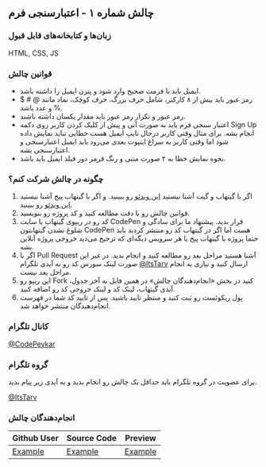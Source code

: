 ## چالش شماره ۱ - اعتبارسنجی فرم

### زبان‌ها و کتابخانه‌های قابل قبول
HTML, CSS, JS

### قوانین چالش
- ایمیل باید با فرمت صحیح وارد شود و پترن ایمیل را داشته باشد.
- رمز عبور باید بیش از ۸ کارکتر، شامل حرف بزرگ، حرف کوچک، نماد مانند @ # $ % و عدد باشد.
- رمز عبور و تکرار رمز عبور باید مقدار یکسان داشته باشند.
- اعتبار سنجی فرم باید به صورت آنی و پیش از کلیک کردن کاربر روی دکمه Sign Up انجام بشه. برای مثال وقتی کاربر درحال تایپ ایمیل هست خطایی نباید نمایش داده شود اما وقتی کاربر به سراغ اینپوت بعدی می‌رود باید ایمیل اعتبارسنجی و اعتبارسنجی بشه.
- نحوه نمایش خطا به ۲ صورت متنی و رنگ قرمز دور فیلد ایمیل باید باشد.



### چگونه در چالش شرکت کنم؟
1. اگر با گیتهاب و گیت آشنا نیستید [این ویدئو](http://youtu.be/xDdal3QSypE) رو ببینید. و اگر با گیتهاب پیج آشنا نیستید [این ویدئو](http://youtu.be/lXpVO4K441w) رو ببینید.
2. قوانین چالش رو با دقت مطالعه کنید و کد پروژه رو بنویسید.
3. کد رو در ریپوی گیتهاب یا سایت CodePen قرار بدید. پیشنهاد ما برای سادگی و شلوغ نشدن گیتهابتون CodePen هست اما اگر در گیتهاب کد رو منتشر کردید باید حتما پروژه با گیتهاب پیج یا هر سرویس دیگه‌ای که ترجیح می‌دید خروجی پروژه آنلاین بشه.
4. اگر با Pull Request آشنا هستید مراحل بعد رو مطالعه کنید و انجام بدید. در غیر این صورت لینک سورس کد رو به آیدی تلگرام [@ItsTarv](https://t.me/ItsTarv) ارسال کنید و نیازی به انجام مراحل بعد نیست.
5. این ریپو رو Fork کنید در بخش «انجام‌دهندگان چالش» در همین فایل به آخر جدول، آیدی گیتهاب، لینک کد و لینک خروجی کد رو اضافه کنید.
6. پول ریکوئست رو ثبت کنید و منتظر تایید باشید. پس از تایید کد شما در فهرست انجام‌دهندگان منتشر خواهد شد.

### کانال تلگرام
[@CodePeykar](https://t.me/CodePeykar)
### گروه تلگرام
برای عضویت در گروه تلگرام باید حداقل یک چالش رو انجام بدید و به آیدی زیر پیام بدید.

[@ItsTarv](https://t.me/ItsTarv)

### انجام‌دهندگان چالش

| Github User                     | Source Code                     | Preview                         |
| ------------------------------- | ------------------------------- | ------------------------------- |
| [Example](https://example.com/) | [Example](https://example.com/) | [Example](https://example.com/) |
